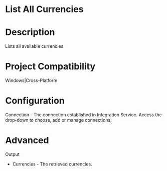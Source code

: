 ﻿# List All Currencies

# Description

Lists all available currencies.

# Project Compatibility

Windows|Cross-Platform

# Configuration

Connection - The connection established in Integration Service.
                        Access the drop-down to choose, add or manage connections.

# Advanced

Output

* Currencies - The retrieved currencies.
